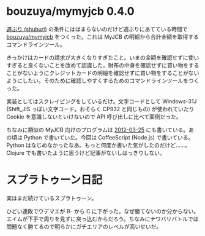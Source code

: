# bouzuya/mymyjcb 0.4.0

[週ぶり (shuburi)][shuburi] の条件にははまらないのだけど週ぶりにあてている時間で [bouzuya/mymyjcb][] をつくった。これは MyJCB の明細から合計金額を取得するコマンドラインツール。

きっかけはカードの請求が大きくなりすぎたこと。いまの金額を確認せずに使いすぎると良くないことを改めて認識した。財布の中身を確認せずに買い物をすることがないようにクレジットカードの明細を確認せずに買い物をすることがないようにしたい。そのために確認しやすくするためのコマンドラインツールをつくった。

実装としてはスクレイピングをしているだけ。文字コードとして Windows-31J (Shift_JIS っぽい文字コード。おそらく CP932 と同じもの) が使われていたり Cookie を意識しないといけないので API 呼び出しに比べて面倒だった。

ちなみに類似の MyJCB 向けのプログラムは [2012-03-25][] にも書いている。あの頃は Python で書いていた。今回は CoffeeScript (Node.js) で書いている。Python はなじめなかったなあ。もっと何度か書いた気がしたのだけど……。Clojure でも書いたように思うけど記事がないしはっきりしない。

# スプラトゥーン日記

実はまだ続けているスプラトゥーン。

ひどい連敗でウデマエが B- から C に下がった。なぜ勝てないのか分からない。エイムが下手で周りを見ずに突っ込むからだろう。ちなみにナワバリバトルでは問題なく勝てるので明らかにガチエリアのレベルが高いせいだ。

[shuburi]: http://shuburi.org
[bouzuya/mymyjcb]: https://github.com/bouzuya/mymyjcb
[2012-03-25]: http://blog.bouzuya.net/2012/03/25/
